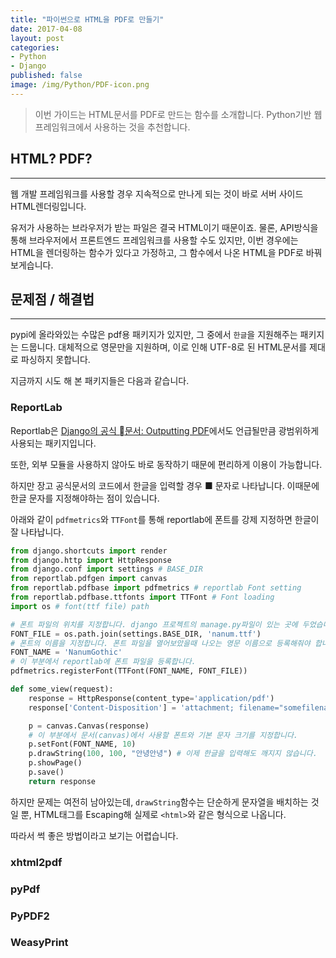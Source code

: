 ```yaml
---
title: "파이썬으로 HTML을 PDF로 만들기"
date: 2017-04-08
layout: post
categories:
- Python
- Django
published: false
image: /img/Python/PDF-icon.png
---
```


> 이번 가이드는 HTML문서를 PDF로 만드는 함수를 소개합니다. Python기반 웹 프레임워크에서 사용하는 것을 추천합니다.

## HTML? PDF?
---

웹 개발 프레임워크를 사용할 경우 지속적으로 만나게 되는 것이 바로 서버 사이드 HTML렌더링입니다.

유저가 사용하는 브라우저가 받는 파일은 결국 HTML이기 때문이죠. 물론, API방식을 통해 브라우저에서 프론트엔드 프레임워크를 사용할 수도 있지만, 이번 경우에는 HTML을 렌더링하는 함수가 있다고 가정하고, 그 함수에서 나온 HTML을 PDF로 바꿔보게습니다.

## 문제점 / 해결법
---

pypi에 올라와있는 수많은 pdf용 패키지가 있지만, 그 중에서 `한글`을 지원해주는 패키지는 드뭅니다. 대체적으로 영문만을 지원하며, 이로 인해 UTF-8로 된 HTML문서를 제대로 파싱하지 못합니다.

지금까지 시도 해 본 패키지들은 다음과 같습니다.

### ReportLab

Reportlab은 [Django의 공식 문서: Outputting PDF](https://docs.djangoproject.com/en/1.10/howto/outputting-pdf/)에서도 언급될만큼 광범위하게 사용되는 패키지입니다.

또한, 외부 모듈을 사용하지 않아도 바로 동작하기 때문에 편리하게 이용이 가능합니다.

하지만 장고 공식문서의 코드에서 한글을 입력할 경우 ■ 문자로 나타납니다. 이때문에 한글 문자를 지정해야하는 점이 있습니다.

아래와 같이 `pdfmetrics`와 `TTFont`를 통해 reportlab에 폰트를 강제 지정하면 한글이 잘 나타납니다.

```python
from django.shortcuts import render
from django.http import HttpResponse
from django.conf import settings # BASE_DIR
from reportlab.pdfgen import canvas
from reportlab.pdfbase import pdfmetrics # reportlab Font setting
from reportlab.pdfbase.ttfonts import TTFont # Font loading
import os # font(ttf file) path

# 폰트 파일의 위치를 지정합니다. django 프로젝트의 manage.py파일이 있는 곳에 두었습니다.
FONT_FILE = os.path.join(settings.BASE_DIR, 'nanum.ttf')
# 폰트의 이름을 지정합니다. 폰트 파일을 열어보았을때 나오는 영문 이름으로 등록해줘야 합니다.
FONT_NAME = 'NanumGothic'
# 이 부분에서 reportlab에 폰트 파일을 등록합니다.
pdfmetrics.registerFont(TTFont(FONT_NAME, FONT_FILE))

def some_view(request):
    response = HttpResponse(content_type='application/pdf')
    response['Content-Disposition'] = 'attachment; filename="somefilename.pdf"'

    p = canvas.Canvas(response)
    # 이 부분에서 문서(canvas)에서 사용할 폰트와 기본 문자 크기를 지정합니다.
    p.setFont(FONT_NAME, 10)
    p.drawString(100, 100, "안녕안녕") # 이제 한글을 입력해도 깨지지 않습니다.
    p.showPage()
    p.save()
    return response
```

하지만 문제는 여전히 남아있는데, `drawString`함수는 단순하게 문자열을 배치하는 것일 뿐, HTML태그를 Escaping해 실제로 `<html>`와 같은 형식으로 나옵니다.

따라서 썩 좋은 방법이라고 보기는 어렵습니다.

### xhtml2pdf



### pyPdf



### PyPDF2


### WeasyPrint

